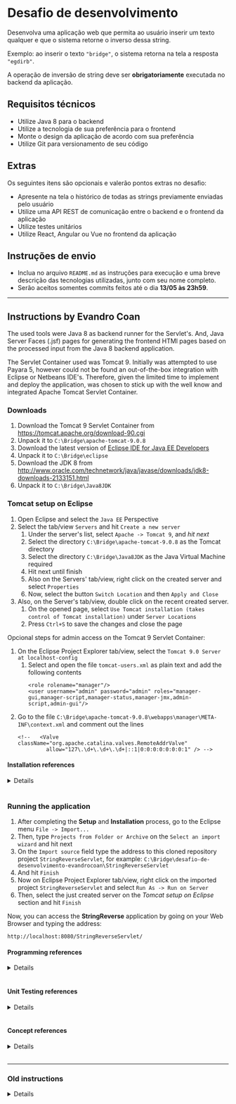 # Desafio de desenvolvimento

Desenvolva uma aplicação web que permita ao usuário inserir um texto qualquer e que o sistema retorne o inverso dessa string.

Exemplo: ao inserir o texto `"bridge"`, o sistema retorna na tela a resposta `"egdirb"`.

A operação de inversão de string deve ser **obrigatoriamente** executada no backend da aplicação.

## Requisitos técnicos

* Utilize Java 8 para o backend
* Utilize a tecnologia de sua preferência para o frontend
* Monte o design da aplicação de acordo com sua preferência
* Utilize Git para versionamento de seu código

## Extras

Os seguintes itens são opcionais e valerão pontos extras no desafio:

* Apresente na tela o histórico de todas as strings previamente enviadas pelo usuário
* Utilize uma API REST de comunicação entre o backend e o frontend da aplicação
* Utilize testes unitários
* Utilize React, Angular ou Vue no frontend da aplicação

## Instruções de envio

* Inclua no arquivo `README.md` as instruções para execução e uma breve descrição das tecnologias utilizadas, junto com seu nome completo.
* Serão aceitos somentes commits feitos até o dia **13/05 às 23h59**.


___
## Instructions by Evandro Coan

The used tools were Java 8 as backend runner for the Servlet's.
And,
Java Server Faces (.jsf) pages for generating the frontend HTMl pages based on the processed input from the Java 8 backend application.

The Servlet Container used was Tomcat 9.
Initially was attempted to use Payara 5,
however could not be found an out-of-the-box integration with Eclipse or Netbeans IDE's.
Therefore,
given the limited time to implement and deploy the application,
was chosen to stick up with the well know and integrated Apache Tomcat Servlet Container.


### Downloads

1. Download the Tomcat 9 Servlet Container from https://tomcat.apache.org/download-90.cgi
1. Unpack it to `C:\Bridge\apache-tomcat-9.0.8`
1. Download the latest version of [Eclipse IDE for Java EE Developers](http://www.eclipse.org/downloads/eclipse-packages/)
1. Unpack it to `C:\Bridge\eclipse`
1. Download the JDK 8 from http://www.oracle.com/technetwork/java/javase/downloads/jdk8-downloads-2133151.html
1. Unpack it to `C:\Bridge\Java8JDK`


### Tomcat setup on Eclipse

1. Open Eclipse and select the `Java EE` Perspective
1. Select the tab/view `Servers` and hit `Create a new server`
   1. Under the server's list, select `Apache -> Tomcat 9`, and *hit next*
   1. Select the directory `C:\Bridge\apache-tomcat-9.0.8` as the Tomcat directory
   1. Select the directory `C:\Bridge\Java8JDK` as the Java Virtual Machine required
   1. Hit next until finish
   1. Also on the Servers' tab/view, right click on the created server and select `Properties`
   1. Now, select the button `Switch Location` and then `Apply and Close`
1. Also, on the Server's tab/view, double click on the recent created server.
   1. On the opened page, select `Use Tomcat installation (takes control of Tomcat installation)` under `Server Locations`
   1. Press `Ctrl+S` to save the changes and close the page

Opcional steps for admin access on the Tomcat 9 Servlet Container:
1. On the Eclipse Project Explorer tab/view, select the `Tomcat 9.0 Server at localhost-config`
   1. Select and open the file `tomcat-users.xml` as plain text and add the following contents
      ```
      <role rolename="manager"/>
      <user username="admin" password="admin" roles="manager-gui,manager-script,manager-status,manager-jmx,admin-script,admin-gui"/>
      ```
1. Go to the file `C:\Bridge\apache-tomcat-9.0.8\webapps\manager\META-INF\context.xml` and comment out the lines
    ```
    <!--   <Valve className="org.apache.catalina.valves.RemoteAddrValve"
             allow="127\.\d+\.\d+\.\d+|::1|0:0:0:0:0:0:0:1" /> -->
    ```


#### Installation references
<details>
<p>

1. http://www.srccodes.com/p/article/3/Tomcat-Hello-World-Servlet-using-Eclipse-IDE
1. https://stackoverflow.com/questions/16517659/tomcat-7-overrides-the-tomcat-users-xml-when-using-eclipse
1. https://stackoverflow.com/questions/11731377/servlet-returns-http-status-404-the-requested-resource-servlet-is-not-availa
1. https://stackoverflow.com/questions/43189901/eclipse-neon-w-tomcat-9-new-servlet-http-status-404-not-found
1. https://stackoverflow.com/questions/43232878/apache-tomcat-9-unable-to-access-manager-webapp
1. https://stackoverflow.com/questions/1321933/how-do-i-set-tomcat-manager-application-user-name-and-password-for-netbeans
1. https://stackoverflow.com/questions/18122336/cannot-change-version-of-project-facet-dynamic-web-module-to-3-0
1. https://stackoverflow.com/questions/48649041/eclipse-irreversible-dynamic-web-module-4-0-selection-tomcat-9-doesnt-support
1. https://stackoverflow.com/questions/3805262/what-is-a-servlets-display-name-for
1. https://www.pegaxchange.com/2016/09/02/java-eclipse-tomcat/
1. https://stackoverflow.com/questions/14854760/not-getting-automatically-web-xml-file-while-creating-servlet-in-eclipse-juno-4
1. https://tomcat.apache.org/tomcat-9.0-doc/default-servlet.html
1. https://stackoverflow.com/questions/31248977/eclipse-tomcat-not-updating
1. https://stackoverflow.com/questions/11818384/how-to-add-pom-xml-to-existing-eclipse-project
1. https://stackoverflow.com/questions/10972770/how-to-add-maven-repository-jars-to-eclipse-buildpath
1. https://stackoverflow.com/questions/8884818/eclipse-warning-xxxxxxxxxxx-jar-will-not-be-exported-or-published-runtime-clas
1. https://github.com/javaserverfaces/mojarra
1. https://mvnrepository.com/artifact/org.glassfish/javax.faces
1. https://stackoverflow.com/questions/42611249/import-javax-enterprise-context-in-eclipse
1. http://help.eclipse.org/kepler/index.jsp?topic=%2Forg.eclipse.jst.jsf.doc.user%2Fhtml%2Fgettingstarted%2Ftutorial%2FJSFTools_tutorial_JSF20.html
</p>
</details><br>


### Running the application

1. After completing the **Setup** and **Installation** process,
   go to the Eclipse menu `File -> Import...`
1. Then, type `Projects from Folder or Archive` on the `Select an import wizard` and hit next
1. On the `Import source` field type the address to this cloned repository project `StringReverseServlet`,
   for example: `C:\Bridge\desafio-de-desenvolvimento-evandrocoan\StringReverseServlet`
1. And hit `Finish`
1. Now on Eclipse Project Explorer tab/view,
   right click on the imported project `StringReverseServlet` and select `Run As -> Run on Server`
1. Then, select the just created server on the *Tomcat setup on Eclipse* section and hit `Finish`

Now,
you can access the **StringReverse** application by going on your Web Browser and typing the address:
```
http://localhost:8080/StringReverseServlet/
```


#### Programming references
<details>
<p>

1. https://stackoverflow.com/questions/2349633/doget-and-dopost-in-servlets
1. https://en.wikipedia.org/wiki/Representational_state_transfer
1. https://stackoverflow.com/questions/14734962/front-end-frameworks-for-restful-backend
1. https://medium.com/unicorn-supplies/angular-vs-react-vs-vue-a-2017-comparison-c5c52d620176
1. https://www.diffen.com/difference/GET-vs-POST-HTTP-Requests
1. https://stackoverflow.com/questions/7569335/reverse-a-string-in-java
1. https://stackoverflow.com/questions/13702713/how-to-check-presence-of-optional-attribute-inside-a-composite-component
1. https://stackoverflow.com/questions/12478640/is-not-allowed-in-template-text
1. https://stackoverflow.com/questions/4787730/jsf-houtputtext-how-to-show-a-dash-when-the-value-is-empty-string
1. https://stackoverflow.com/questions/4870462/conditionally-displaying-jsf-components
1. https://stackoverflow.com/questions/33474926/how-not-to-set-an-attribute-of-a-component-inside-a-composite-component-if-it-is
1. https://www.ntu.edu.sg/home/ehchua/programming/java/JSPByExample.html
1. https://en.wikipedia.org/wiki/JavaServer_Pages
1. http://www.vogella.com/tutorials/JavaServerFaces/article.html
1. https://stackoverflow.com/tags/jstl/info
1. https://stackoverflow.com/questions/4901647/whats-the-difference-between-the-various-jstl-libraries-out-there-and-which-to
1. http://www.javawebtutor.com/articles/jsp/jstl_example_in_eclipse.php
1. https://stackoverflow.com/questions/5766521/how-do-you-store-java-objects-in-httpsession
1. https://www.journaldev.com/1907/java-session-management-servlet-httpsession-url-rewriting
1. https://stackoverflow.com/questions/11941943/pass-input-text-value-to-bean-method-without-binding-input-value-to-bean-propert
1. https://stackoverflow.com/questions/8631029/calling-bean-methods-with-arguments-from-jsf-pages
1. https://stackoverflow.com/questions/6594920/calling-methods-from-jsf-page-doubts
1. https://stackoverflow.com/questions/44254653/the-entity-nbsp-was-referenced-but-not-declared
1. https://stackoverflow.com/questions/13012327/error-parsing-page-xhtml-error-tracedline-42-the-entity-nbsp-was-referenc/28720699
1. https://stackoverflow.com/questions/20656297/character-encoding-garbled-characters-in-post-jsf
1. https://stackoverflow.com/questions/17628354/set-request-character-encoding-of-jsf-input-submitted-values-to-utf-8
</p>
</details><br>


#### Unit Testing references
<details>
<p>

1. https://stackoverflow.com/questions/5434419/how-to-test-my-servlet-using-junit
1. https://stackoverflow.com/questions/5131897/how-to-create-unit-tests-easily-in-eclipse
1. https://javapapers.com/servlet/why-not-declare-a-constructor-in-servlet/
1. https://stackoverflow.com/questions/1276082/how-to-initialize-a-servlet-during-startup-with-parameters
1. https://stackoverflow.com/questions/9164893/how-do-i-add-a-maven-dependency-in-eclipse
1. https://jar-download.com/?detail_search=g%25253A%252522org.mockito%252522&search_type=1&a=mockito-core
1. https://stackoverflow.com/questions/9164893/how-do-i-add-a-maven-dependency-in-eclipse
1. https://examples.javacodegeeks.com/core-java/mockito/mockito-thenreturn-example/
</p>
</details><br>


#### Concept references
<details>
<p>

1. https://stackoverflow.com/questions/21947300/reasons-for-not-directly-writing-servlets-for-creating-a-rest-api
1. https://stackoverflow.com/questions/16035349/how-should-a-doctype-section-look-in-jsf-html5-or-xhtml
1. https://stackoverflow.com/questions/19189372/javaserver-faces-2-2-and-html5-support-why-is-xhtml-still-being-used
1. https://stackoverflow.com/questions/13092161/why-facelets-is-preferred-over-jsp-as-the-view-definition-language-from-jsf2-0-o
1. https://stackoverflow.com/questions/4815722/jsf-vs-facelets-vs-jsp
1. https://stackoverflow.com/questions/2095397/what-is-the-difference-between-jsf-servlet-and-jsp
1. https://www.freelancinggig.com/blog/2018/03/16/difference-jsp-jsf/
1. https://www.reddit.com/r/java/comments/2jccyc/oracle_keeps_telling_us_that_jsp_is_dead_so_what/
1. https://docs.oracle.com/javaee/7/tutorial/jsf-facelets.htm
1. https://stackoverflow.com/questions/3342984/jstl-in-jsf2-facelets-makes-sense
1. https://www.tutorialspoint.com/jsf/jsf_validation_tags.htm
1. https://stackoverflow.com/questions/2935759/is-it-possible-to-use-jsffacelets-with-html-4-5
1. https://docs.oracle.com/javaee/6/javaserverfaces/2.1/docs/vdldocs/facelets/
1. https://stackoverflow.com/tags/xhtml/info
1. https://stackoverflow.com/questions/1428418/is-restful-jsf-possible
1. http://www.universidadejava.com.br/materiais/webservice-rest-jsf/
1. http://blog.algaworks.com/prettyfaces/
</p>
</details><br>


___
### Old instructions

<details>
<p>

Was chosen to use ~Eclipse~ Netbeans run the Java 8 server as backend because it is faster to run
the servlet directly from ~Eclipse~ Netbeans other than install and deploy it on a external server.

After searching for some Java `servlet container` to run the server,
was chosen `Payara 5` because it is open source,
seems the most up to date and has the status of maintained as of now.
See [List Of Application Servers](https://en.wikipedia.org/wiki/List_of_application_servers).

1. ~Install the latest version of [Eclipse IDE for Java EE Developers](http://www.eclipse.org/downloads/eclipse-packages/)~
1. ~Open it and select the perspective Java EE and go to the view `Servers`~
1. **Abort Eclipse usage...**

Eclipse was taking too long to download and install Payara. Therefore, now on, Netbeans IDE will be used.

1. Install the latest version of Netbeans `All Bundle` from https://netbeans.org/downloads/
1. **Fail,
   falling back to standard Tomcat 9** Could not be found an out-of-the-box plugin support for Payara 5 on Eclipse,
   neither Netbeans.


#### Old References

<details>
<p>

1. https://en.wikipedia.org/wiki/Web_container
1. https://en.wikipedia.org/wiki/List_of_application_servers
1. https://blog.payara.fish/adding-payara-server-to-eclipse-ide
1. https://github.com/payara/Payara
1. https://plumbr.io/blog/java/most-popular-java-application-servers-2017-edition
1. https://blog.payara.fish/adding-payara-server-to-netbeans
</p>
</details><br>

</p>
</details><br>


